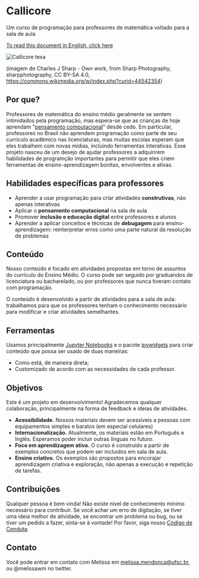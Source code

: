 # Callicore
Um curso de programação para professores de matemática voltado para a sala de aula

[To read this document in English, click here](README.md)

![Callicore texa](https://github.com/melissawm/callicore/blob/master/640px-Texa_eighty-eight_(Callicore_texa).jpg)

(imagem de Charles J Sharp - Own work, from Sharp Photography, sharpphotography, CC BY-SA 4.0, https://commons.wikimedia.org/w/index.php?curid=44542354)

## Por que? 

Professores de matemática do ensino médio geralmente se sentem intimidados pela programação, mas espera-se que as crianças de hoje aprendam "[pensamento computacional](https://pt.wikipedia.org/wiki/Pensamento_computacional)" desde cedo. Em particular, professores no Brasil não aprendem programação como parte de seu currículo acadêmico nas licenciaturas, mas muitas escolas esperam que eles trabalhem com novas mídias, incluindo ferramentas interativas. Esse projeto nasceu de um desejo de ajudar professores a adquirirem habilidades de programção importantes para permitir que eles criem ferramentas de ensino-aprendizagem bonitas, envolventes e ativas.

## Habilidades específicas para professores

- Aprender a usar programação para criar atividades **construtivas**, não apenas interativas
- Aplicar o **pensamento computacional** na sala de aula
- Promover **inclusão e educação digital** entre professores e alunos
- Aprender a aplicar conceitos e técnicas de **debugagem** para ensino-aprendizagem: reinterpretar erros como uma parte natural da resolução de problemas

## Conteúdo

Nosso conteúdo é focado em atividades propostas em torno de assuntos do currículo do Ensino Médio. O curso pode ser seguido por graduandos de licenciatura ou bacharelado, ou por professores que nunca tiveram contato com programação.

O conteúdo é desenvolvido a partir de atividades para a sala de aula: trabalhamos para que os professores tenham o conhecimento necessário para modificar e criar atividades semelhantes. 

## Ferramentas
Usamos principalmente [Jupyter Notebooks](https://jupyter.org/) e o pacote [ipywidgets](https://ipywidgets.readthedocs.io) para criar conteúdo que possa ser usado de duas maneiras:
- Como está, de maneira direta;
- Customizado de acordo com as necessidades de cada professor.

## Objetivos

Este é um projeto em desenvolvimento! Agradecemos qualquer colaboração, principalmente na forma de feedback e ideias de atividades.
- **Acessibilidade.** Nossos materiais devem ser acessíveis a pessoas com equipamentos simples e baratos (em especial celulares)
- **Internacionalização.** Atualmente, os materiais estão em Português e Inglês. Esperamos poder incluir outras línguas no futuro.
- **Foco em aprendizagem ativa.** O curso é construido a partir de exemplos concretos que podem ser incluidos em sala de aula.
- **Ensino criativo.** Os exemplos são propostos para encorajar aprendizagem criativa e exploração, não apenas a execução e repetição de tarefas.

## Contribuições

Qualquer pessoa é bem vinda! Não existe nível de conhecimento mínimo necessário para contribuir. Se você achar um erro de digitação, se tiver uma ideia melhor de atividade, se encontrar um problema ou bug, ou se tiver um pedido a fazer, sinta-se à vontade! Por favor, siga nosso [Código de Conduta](codigo_de_conduta.md).

## Contato

Você pode entrar em contato com Melissa em melissa.mendonca@ufsc.br, ou @melissawm no twitter.
